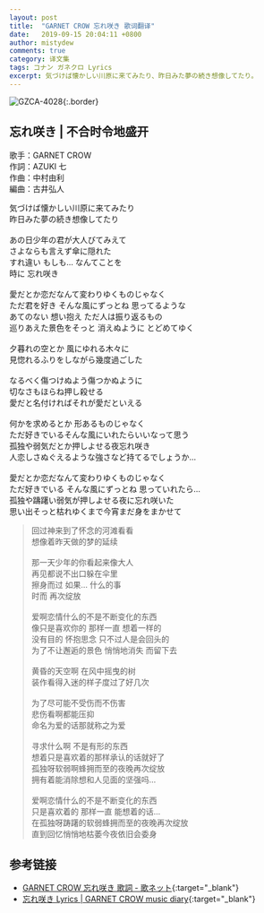 ```yaml
---
layout: post
title:  "GARNET CROW 忘れ咲き 歌词翻译"
date:   2019-09-15 20:04:11 +0800
author: mistydew
comments: true
category: 译文集
tags: コナン ガネクロ Lyrics
excerpt: 気づけば懐かしい川原に来てみたり、昨日みた夢の続き想像してたり。
---
```

![GZCA-4028](https://crowsub.github.io/assets/images/discography/single/GZCA-4028.jpg){:.border}

## 忘れ咲き | 不合时令地盛开

歌手：GARNET CROW<br>
作詞：AZUKI 七<br>
作曲：中村由利<br>
編曲：古井弘人

<div class="lyric-original">
<p>
気づけば懐かしい川原に来てみたり<br>
昨日みた夢の続き想像してたり<br>
<br>
あの日少年の君が大人びてみえて<br>
さよならも言えず傘に隠れた<br>
すれ違い もしも… なんてことを<br>
時に 忘れ咲き<br>
<br>
愛だとか恋だなんて変わりゆくものじゃなく<br>
ただ君を好き そんな風にずっとね 思ってるような<br>
あてのない 想い抱え ただ人は振り返るもの<br>
巡りあえた景色をそっと 消えぬように とどめてゆく<br>
<br>
夕暮れの空とか 風にゆれる木々に<br>
見惚れるふりをしながら幾度過ごした<br>
<br>
なるべく傷つけぬよう傷つかぬように<br>
切なさもほらね押し殺せる<br>
愛だと名付ければそれが愛だといえる<br>
<br>
何かを求めるとか 形あるものじゃなく<br>
ただ好きでいるそんな風にいれたらいいなって思う<br>
孤独や弱気だとか押しよせる夜忘れ咲き<br>
人恋しさぬぐえるような強さなど持てるでしょうか…<br>
<br>
愛だとか恋だなんて変わりゆくものじゃなく<br>
ただ好きでいる そんな風にずっとね 思っていれたら…<br>
孤独や躊躇い弱気が押しよせる夜に忘れ咲いた<br>
思い出そっと枯れゆくまで今宵まだ身をまかせて
</p>
</div>

<div class="lyric-translation">
<blockquote>
回过神来到了怀念的河滩看看<br>
想像着昨天做的梦的延续<br>
<br>
那一天少年的你看起来像大人<br>
再见都说不出口躲在伞里<br>
擦身而过 如果... 什么的事<br>
时而 再次绽放<br>
<br>
爱啊恋情什么的不是不断变化的东西<br>
像只是喜欢你的 那样一直 想着一样的<br>
没有目的 怀抱思念 只不过人是会回头的<br>
为了不让邂逅的景色 悄悄地消失 而留下去<br>
<br>
黄昏的天空啊 在风中摇曳的树<br>
装作看得入迷的样子度过了好几次<br>
<br>
为了尽可能不受伤而不伤害<br>
悲伤看啊都能压抑<br>
命名为爱的话那就称之为爱<br>
<br>
寻求什么啊 不是有形的东西<br>
想着只是喜欢着的那样承认的话就好了<br>
孤独呀软弱啊蜂拥而至的夜晚再次绽放<br>
拥有着能消除想和人见面的坚强吗...<br>
<br>
爱啊恋情什么的不是不断变化的东西<br>
只是喜欢着的 那样一直 能想着的话...<br>
在孤独呀踌躇的软弱蜂拥而至的夜晚再次绽放<br>
直到回忆悄悄地枯萎今夜依旧会委身
</blockquote>
</div>

## 参考链接

* [GARNET CROW 忘れ咲き 歌詞 - 歌ネット](https://www.uta-net.com/song/21024){:target="_blank"}
* [忘れ咲き Lyrics \| GARNET CROW music diary](https://crowsub.github.io/lyrics/original/忘れ咲き.html){:target="_blank"}
